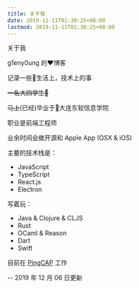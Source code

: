 ```yaml
---
title: 关于我
date: 2019-11-11T01:30:25+08:00
lastmod: 2019-11-11T01:30:25+08:00
---
```


关于我

<!--more-->

g1eny0ung 的:heart:博客

记录一些:rainbow:生活上，技术上的事

~~一名大四学生:man:~~

~~马上~~(已经)毕业于:school:大连东软信息学院

职业是前端工程师

业余时间会做开源和 Apple App (OSX & iOS)

主要的技术栈是：

- JavaScript
- TypeScript
- React.js
- Electron

写着玩：

- Java & Clojure & CLJS
- Rust
- OCaml & Reason
- Dart
- Swift

目前在 [PingCAP](https://pingcap.com) 工作

-- 2019 年 12 月 06 日更新

